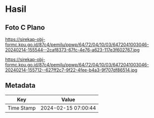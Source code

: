 # Hasil

## Foto C Plano

https://sirekap-obj-formc.kpu.go.id/87c4/pemilu/ppwp/64/72/04/10/03/6472041003046-20240214-155544--2caf8373-67fc-4e76-a623-117e3f602767.jpg

https://sirekap-obj-formc.kpu.go.id/87c4/pemilu/ppwp/64/72/04/10/03/6472041003046-20240214-155712--627ff2c7-9f22-4fee-b4a3-9f707df86514.jpg


## Metadata

| Key        | Value               |
| ---------- | ------------------- |
| Time Stamp | 2024-02-15 07:00:44 |



